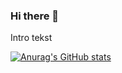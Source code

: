 ### Hi there 👋

Intro tekst

[![Anurag's GitHub stats](https://github-readme-stats.vercel.app/api?username=milinkovic149)](https://github.com/anuraghazra/github-readme-stats)

